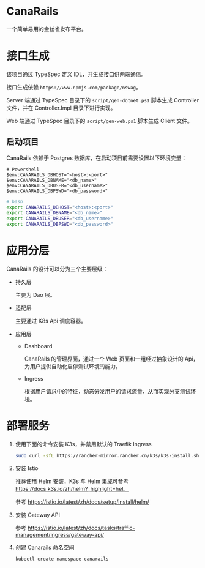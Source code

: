 # CanaRails

一个简单易用的金丝雀发布平台。

# 接口生成

该项目通过 TypeSpec 定义 IDL，并生成接口供两端通信。

接口生成依赖 `https://www.npmjs.com/package/nswag`。

Server 端通过 TypeSpec 目录下的 `script/gen-dotnet.ps1` 脚本生成 Controller 文件，并在 Controller.Impl 目录下进行实现。

Web 端通过 TypeSpec 目录下的 `script/gen-web.ps1` 脚本生成 Client 文件。

## 启动项目

CanaRails 依赖于 Postgres 数据库，在启动项目前需要设置以下环境变量：

```pwsh
# Powershell
$env:CANARAILS_DBHOST="<host>:<port>"
$env:CANARAILS_DBNAME="<db_name>"
$env:CANARAILS_DBUSER="<db_username>"
$env:CANARAILS_DBPSWD="<db_password>"
```

```sh
# bash
export CANARAILS_DBHOST="<host>:<port>"
export CANARAILS_DBNAME="<db_name>"
export CANARAILS_DBUSER="<db_username>"
export CANARAILS_DBPSWD="<db_password>"
```

# 应用分层

CanaRails 的设计可以分为三个主要层级：

- 持久层

  主要为 Dao 层。

- 适配层

  主要通过 K8s Api 调度容器。

- 应用层

  - Dashboard

    CanaRails 的管理界面，通过一个 Web 页面和一组经过抽象设计的 Api，为用户提供自动化启停测试环境的能力。

  - Ingress

    根据用户请求中的特征，动态分发用户的请求流量，从而实现分支测试环境。

# 部署服务

1. 使用下面的命令安装 K3s，并禁用默认的 Traefik Ingress

   ```bash
   sudo curl -sfL https://rancher-mirror.rancher.cn/k3s/k3s-install.sh | INSTALL_K3S_MIRROR=cn sh -s - --disable=traefik
   ```

2. 安装 Istio

   推荐使用 Helm 安装，K3s 与 Helm 集成可参考 https://docs.k3s.io/zh/helm?_highlight=hel。

   参考 https://istio.io/latest/zh/docs/setup/install/helm/

3. 安装 Gateway API

   参考 https://istio.io/latest/zh/docs/tasks/traffic-management/ingress/gateway-api/

4. 创建 Canarails 命名空间

   ```bash
   kubectl create namespace canarails
   ```
